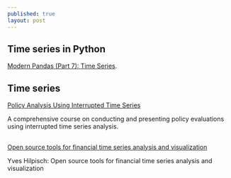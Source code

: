 ```yaml
---
published: true
layout: post
---
```

## Time series in Python

[Modern Pandas (Part 7): Time Series](https://tomaugspurger.github.io/modern-7-timeseries.html).


## Time series

[Policy Analysis Using Interrupted Time Series](https://www.edx.org/course/policy-analysis-using-interrupted-time-ubcx-itsx-1?utm_medium=email&utm_source=sailthru&utm_content=course-announcements-mailing-list&utm_campaign=studentnewsletter-20160830-control&utm_term=Newsletter%20Users%20v2)


A comprehensive course on conducting and presenting policy evaluations using interrupted time series analysis.


## 
[Open source tools for financial time series analysis and visualization](https://github.com/yhilpisch/pydlon15)

Yves Hilpisch: Open source tools for financial time series analysis and visualization
